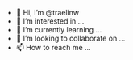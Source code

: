 - 👋 Hi, I’m @traelinw
- 👀 I’m interested in ...
- 🌱 I’m currently learning ...
- 💞️ I’m looking to collaborate on ...
- 📫 How to reach me ...

<!---
traelinw/traelinw is a ✨ special ✨ repository because its `README.md` (this file) appears on your GitHub profile.
You can click the Preview link to take a look at your changes.
--->
